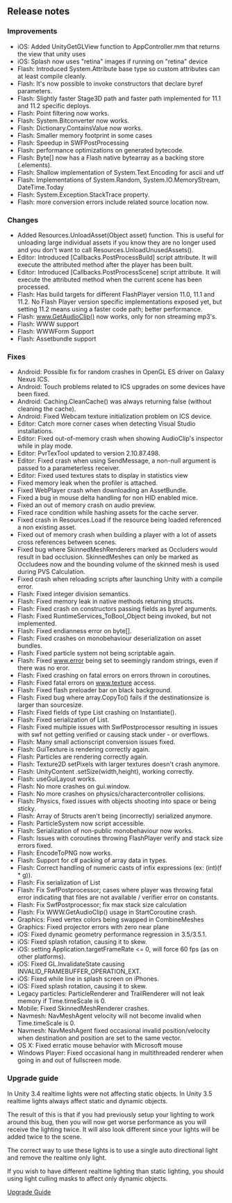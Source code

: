 ## Release notes

### Improvements

-   iOS: Added UnityGetGLView function to AppController.mm that returns the view that unity uses
-   iOS: Splash now uses \"retina\" images if running on \"retina\" device
-   Flash: Introduced System.Attribute base type so custom attributes can at least compile cleanly.
-   Flash: It\'s now possible to invoke constructors that declare byref parameters.
-   Flash: Slightly faster Stage3D path and faster path implemented for 11.1 and 11.2 specific deploys.
-   Flash: Point filtering now works.
-   Flash: System.Bitconverter now works.
-   Flash: Dictionary.ContainsValue now works.
-   Flash: Smaller memory footprint in some cases
-   Flash: Speedup in SWFPostProcessing
-   Flash: performance optimizations on generated bytecode.
-   Flash: Byte\[\] now has a Flash native bytearray as a backing store (.elements).
-   Flash: Shallow implementation of System.Text.Encoding for ascii and utf
-   Flash: Implementations of System.Random, System.IO.MemoryStream, DateTime.Today
-   Flash: System.Exception.StackTrace property.
-   Flash: more conversion errors include related source location now.

### Changes

-   Added Resources.UnloadAsset(Object asset) function. This is useful for unloading large individual assets if you know they are no longer used and you don\'t want to call Resources.UnloadUnusedAssets().
-   Editor: Introduced \[Callbacks.PostProcessBuild\] script attribute. It will execute the attributed method after the player has been built.
-   Editor: Introduced \[Callbacks.PostProcessScene\] script attribute. It will execute the attributed method when the current scene has been processed.
-   Flash: Has build targets for different FlashPlayer version 11.0, 11.1 and 11.2. No Flash Player version specific implementations exposed yet, but setting 11.2 means using a faster code path; better performance.
-   Flash: www.GetAudioClip() now works, only for non streaming mp3\'s.
-   Flash: WWW support
-   Flash: WWWForm Support
-   Flash: Assetbundle support

### Fixes

-   Android: Possible fix for random crashes in OpenGL ES driver on Galaxy Nexus ICS.
-   Android: Touch problems related to ICS upgrades on some devices have been fixed.
-   Android: Caching.CleanCache() was always returning false (without cleaning the cache).
-   Android: Fixed Webcam texture initialization problem on ICS device.
-   Editor: Catch more corner cases when detecting Visual Studio installations.
-   Editor: Fixed out-of-memory crash when showing AudioClip\'s inspector while in play mode.
-   Editor: PvrTexTool updated to version 2.10.87.498.
-   Editor: Fixed crash when using SendMessage, a non-null argument is passed to a parameterless receiver.
-   Editor: Fixed used textures stats to display in statistics view
-   Fixed memory leak when the profiler is attached.
-   Fixed WebPlayer crash when downloading an AssetBundle.
-   Fixed a bug in mouse delta handling for non HID enabled mice.
-   Fixed an out of memory crash on audio preview.
-   Fixed race condition while hashing assets for the cache server.
-   Fixed crash in Resources.Load if the resource being loaded referenced a non existing asset.
-   Fixed out of memory crash when building a player with a lot of assets cross references between scenes.
-   Fixed bug where SkinnedMeshRenderers marked as Occluders would result in bad occlusion. SkinnedMeshes can only be marked as Occludees now and the bounding volume of the skinned mesh is used during PVS Calculation.
-   Fixed crash when reloading scripts after launching Unity with a compile error.
-   Flash: Fixed integer division semantics.
-   Flash: Fixed memory leak in native methods returning structs.
-   Flash: Fixed crash on constructors passing fields as byref arguments.
-   Flash: Fixed RuntimeServices_ToBool_Object being invoked, but not implemented.
-   Flash: Fixed endianness error on byte\[\].
-   Flash: Fixed crashes on monobehaviour deserialization on asset bundles.
-   Flash: Fixed particle system not being scriptable again.
-   Flash: Fixed www.error being set to seemingly random strings, even if there was no eror.
-   Flash: Fixed crashing on fatal errors on errors thrown in coroutines.
-   Flash: Fixed fatal errors on www.texture access.
-   Flash: Fixed flash preloader bar on black background.
-   Flash: Fixed bug where array.CopyTo() fails if the destinationsize is larger than sourcesize.
-   Flash: Fixed fields of type List crashing on Instantiate().
-   Flash: Fixed serialization of List.
-   Flash: Fixed multiple issues with SwfPostprocessor resulting in issues with swf not getting verified or causing stack under - or overflows.
-   Flash: Many small actionscript conversion issues fixed.
-   Flash: GuiTexture is rendering correctly again.
-   Flash: Particles are rendering correctly again.
-   Flash: Texture2D setPixels with larger textures doesn\'t crash anymore.
-   Flash: UnityContent .setSize(width,height), working correctly.
-   Flash: useGuiLayout works.
-   Flash: No more crashes on gui.window.
-   Flash: No more crashes on physics/charactercontroller collisions.
-   Flash: Physics, fixed issues with objects shooting into space or being sticky.
-   Flash: Array of Structs aren\'t being (incorrectly) serialized anymore.
-   Flash: ParticleSystem now script accessible.
-   Flash: Serialization of non-public monobehaviour now works.
-   Flash: Issues with coroutines throwing FlashPlayer verify and stack size errors fixed.
-   Flash: EncodeToPNG now works.
-   Flash: Support for c# packing of array data in types.
-   Flash: Correct handling of numeric casts of infix expressions (ex: (int)(f \* g)).
-   Flash: Fix serialization of List
-   Flash: Fix SwfPostprocessor; cases where player was throwing fatal error indicating that files are not available / verifier error on constants.
-   Flash: Fix SwfPostprocessor; fix max stack size calculation
-   Flash: Fix WWW.GetAudioClip() usage in StartCoroutine crash.
-   Graphics: Fixed vertex colors being swapped in CombineMeshes
-   Graphics: Fixed projector errors with zero near plane
-   iOS: Fixed dynamic geometry performance regression in 3.5/3.5.1.
-   iOS: Fixed splash rotation, causing it to skew.
-   iOS: setting Application.targetFrameRate \<= 0, will force 60 fps (as on other platforms).
-   iOS: Fixed GL.InvalidateState causing INVALID_FRAMEBUFFER_OPERATION_EXT.
-   iOS: Fixed while line in splash screen on iPhones.
-   iOS: Fixed splash rotation, causing it to skew.
-   Legacy particles: ParticleRenderer and TrailRenderer will not leak memory if Time.timeScale is 0.
-   Mobile: Fixed SkinnedMeshRenderer crashes.
-   Navmesh: NavMeshAgent velocity will not become invalid when Time.timeScale is 0.
-   Navmesh: NavMeshAgent fixed occasional invalid position/velocity when destination and position are set to the same vector.
-   OS X: Fixed erratic mouse behavior with Microsoft mouse
-   Windows Player: Fixed occasional hang in multithreaded renderer when going in and out of fullscreen mode.

### Upgrade guide

In Unity 3.4 realtime lights were not affecting static objects. In Unity 3.5 realtime lights always affect static and dynamic objects.

The result of this is that if you had previously setup your lighting to work around this bug, then you will now get worse performance as you will receive the lighting twice. It will also look different since your lights will be added twice to the scene.

The correct way to use these lights is to use a single auto directional light and remove the realtime only light.

If you wish to have different realtime lighting than static lighting, you should using light culling masks to affect only dynamic objects.

[Upgrade Guide](http://forum.unity3d.com/threads/116479-Disappointed-with-performance?p=833498&viewfull=1#post833498)
